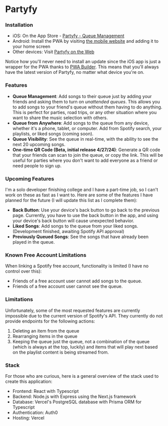 # Partyfy

### Installation
- iOS: On the App Store - [Partyfy - Queue Management](https://apps.apple.com/us/app/partyfy-queue-management/id6463042237)
- Android: Install the PWA by visiting [the mobile website](https://partyfy.mattvandenberg.com/) and adding it to your home screen
- Other devices: Visit [Partyfy on the Web](https://partyfy.mattvandenberg.com/)

Notice how you'll never need to install an update since the iOS app is just a wrapper for the PWA thanks to [PWA Builder](https://www.pwabuilder.com/). This means that you'll always have the latest version of Partyfy, no matter what device you're on.

### Features
- **Queue Management**: Add songs to their queue just by adding your friends and asking them to turn on *unattended queues*. This allows you to add songs to your friend's queue without them having to do anything. This is perfect for parties, road trips, or any other situation where you want to share the music selection with others.
- **Queue from Anywhere**: Add songs to the queue from any device, whether it's a phone, tablet, or computer. Add from Spotify search, your playlists, or liked songs (coming soon). 
- **Queue Visibility**: See the queue in real-time, with the ability to see the next 20 upcoming songs.
- **One-time QR Code (Beta, initial release 4/27/24)**: Generate a QR code that your friends can scan to join the queue, or copy the link. This will be useful for parties where you don't want to add everyone as a friend or need people to sign up.

### Upcoming Features
I'm a solo developer finishing college and I have a part-time job, so I can't work on these as fast as I want to. Here are some of the features I have planned for the future (I will update this list as I complete them):
- **Back Button**: Use your device's back button to go back to the previous page. Currently, you have to use the back button in the app, and using your device's back button will cause unexpected behavior.
- **Liked Songs**: Add songs to the queue from your liked songs. (Development finished, awaiting Spotify API approval)
- **Previously Queued Songs**: See the songs that have already been played in the queue.

### Known Free Account Limitations
When linking a Spotify free account, functionality is limited (I have no control over this):
- Friends of a free account user cannot add songs to the queue.
- Friends of a free account user cannot see the queue.

### Limitations
Unfortunately, some of the most requested features are currently impossible due to the current version of Spotify's API. They currently do not provide endpoints for the following actions:
1. Deleting an item from the queue
2. Rearranging items in the queue
3. Keeping the queue just the queue, not a combination of the queue (which is always at the top, luckily) and items that will play next based on the playlist content is being streamed from.

### Stack
For those who are curious, here is a general overview of the stack used to create this application:
- Frontend: React with Typescript
- Backend: Node.js with Express using the Next.js framework
- Database: Vercel's PostgreSQL database with Prisma ORM for Typescript
- Authentication: Auth0
- Hosting: Vercel
